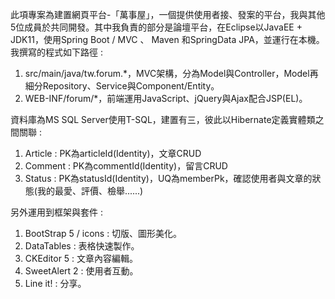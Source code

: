 此項專案為建置網頁平台-「萬事屋」，一個提供使用者接、發案的平台，我與其他5位成員於共同開發。其中我負責的部分是論壇平台，在Eclipse以JavaEE + JDK11，使用Spring Boot / MVC 、 Maven 和SpringData JPA，並運行在本機。
我撰寫的程式如下路徑 :
  1. src/main/java/tw.forum.*，MVC架構，分為Model與Controller，Model再細分Repository、Service與Component/Entity。
  2. WEB-INF/forum/*，前端運用JavaScript、jQuery與Ajax配合JSP(EL)。

資料庫為MS SQL Server使用T-SQL，建置有三，彼此以Hibernate定義實體類之間關聯 :
  1. Article : PK為articleId(Identity)，文章CRUD
  2. Comment : PK為commentId(Identity)，留言CRUD
  3. Status  : PK為statusId(Identity)，UQ為memberPk，確認使用者與文章的狀態(我的最愛、評價、檢舉......)

另外運用到框架與套件 : 
  1. BootStrap 5 / icons : 切版、圖形美化。
  2. DataTables : 表格快速製作。
  3. CKEditor 5 : 文章內容編輯。
  4. SweetAlert 2 : 使用者互動。
  5. Line it! : 分享。
